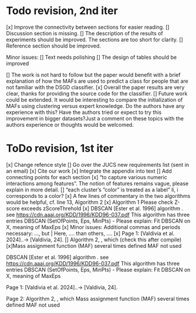 # Todo revision, 2nd iter

[x] Improve the connectivity between sections for easier reading.
[] Discussion section is missing.
[] The description of the results of experiments should be improved. The sections are too short for clarity.
[] Reference section should be improved.

Minor issues:
[] Text needs polishing
[] The design of tables should be improved


[] The work is not hard to follow but the paper would benefit with a brief explanation of how the MAFs are used to predict a class for people that are not familiar with the DSGD classifier.
[x] Overall the paper results are very clear, thanks for providing the source code for the classifier.
[] Future work could be extended. It would be interesting to compare the initialization of MAFs using clustering versus expert knowledge. Do the authors have any experience with this? Have the authors tried or expect to try this improvement in bigger datasets?Just a comment on these topics with the authors experience or thoughts would be welcomed. 


# ToDo revision, 1st iter

[x] Change refence style
[] Go over the JUCS new requirements list (sent in an email)
[x] Cite our work
[x] Integrate the appendix into text
[] Add connecting points for each section
[x] “to capture various numeric interactions among features”. The notion of features remains vague, please explain in more detail.
[] “each cluster’s ”color” is treated as a label” li, i corresponds to a color?
[x] A few lines of commentary in the two algorithms would be helpful, cf. line 13, Algorithm 2
[x] Algorithm 1 Please check Z-score exceeds zScoreThrehold
[x] DBSCAN [Ester et al. 1996] algorithm . see https://cdn.aaai.org/KDD/1996/KDD96-037.pdf This algorithm has three entries DBSCAN (SetOfPoints, Eps, MinPts) - Please explain: Fit DBSCAN on X, meaning of MaxEps
[x] Minor issues: Additional commas and periods necessary: ..., but | Here, …. than others, ….
[x] Page 1: [Valdivia et al. 2024]..-> [Valdivia, 24].
[] Algorithm 2, , which (check this after compile)
[x]Mass assignment function (MAF) several times defined MAF not used

DBSCAN [Ester et al. 1996] algorithm . see https://cdn.aaai.org/KDD/1996/KDD96-037.pdf This algorithm has three entries DBSCAN (SetOfPoints, Eps, MinPts) - Please explain: Fit DBSCAN on X, meaning of MaxEps

Page 1: [Valdivia et al. 2024]..-> [Valdivia, 24].

Page 2:
Algorithm 2, , which
Mass assignment function (MAF) several times defined MAF not used
